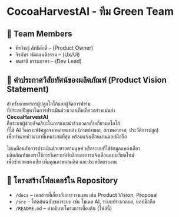 # CocoaHarvestAI - ทีม Green Team

## 👥 Team Members
- พีรวิชญ์ ลัทธิศักดิ์ –  (Product Owner)  
- จิรภัทร พัฒนเนติธรรม – (Ux/Ui)  
- ธนชาติ ธรรมภาษา – (Dev Lead)   

## 🎯 คำประกาศวิสัยทัศน์ของผลิตภัณฑ์ (Product Vision Statement)
สำหรับเกษตรกรผู้ปลูกโกโก้และผู้จัดการฟาร์ม  
ที่ประสบปัญหาในการประเมินช่วงเวลาเก็บเกี่ยวอย่างแม่นยำ  
**CocoaHarvestAI**  
คือระบบผู้ช่วยอัจฉริยะในการแนะนำช่วงเวลาเก็บเกี่ยวผลโกโก้  
ที่ใช้ AI วิเคราะห์ข้อมูลจากหลายแหล่ง (ภาพถ่ายผล, สภาพอากาศ, ประวัติการปลูก)  
เพื่อทำนายช่วงเวลาที่เหมาะสมที่สุด พร้อมแจ้งเตือนผ่านแอปมือถือ

ไม่เหมือนกับการประเมินด้วยสายตามนุษย์ หรือระบบที่ใช้ข้อมูลแหล่งเดียว  
ผลิตภัณฑ์ของเราใช้การวิเคราะห์เชิงลึกและการแจ้งเตือนแบบเรียลไทม์  
เพื่อช่วยลดของเสีย เพิ่มคุณภาพผลผลิต และประหยัดแรงงาน

## 🔗 โครงสร้างโฟลเดอร์ใน Repository
- `/docs` – เอกสารที่เกี่ยวกับการวางแผน เช่น Product Vision, Proposal  
- `/src` – โค้ดต้นฉบับของระบบ เช่น โมเดล AI, ระบบประมวลผล, แอปมือถือ  
- `/README.md` – คำอธิบายโครงการเบื้องต้น (ไฟล์นี้)
